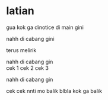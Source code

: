 # latian

gua kok ga dinotice di main gini


nahh di cabang gini

terus melirik


nahh di cabang gin  
cek 1  cek 2  cek 3

nahh di cabang gin

cek cek nnti mo balik
blbla kok ga balik

